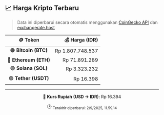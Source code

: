 

<!-- HARGA_KRIPTO -->
## 📈 Harga Kripto Terbaru

> Data ini diperbarui secara otomatis menggunakan [CoinGecko API](https://www.coingecko.com/) dan [exchangerate.host](https://exchangerate.host/)

<div align="center">

| 🪙 Token | 💰 Harga (IDR) |
|:------:|---------------:|
| 🟠 **Bitcoin (BTC)**   | Rp 1.807.748.537 |
| 🔵 **Ethereum (ETH)**  | Rp 71.891.289 |
| 🟣 **Solana (SOL)**    | Rp 3.323.232 |
| 🟢 **Tether (USDT)**   | Rp 16.398 |

---

💱 **Kurs Rupiah (USD → IDR)**: Rp 16.394

🕒 <sub>Terakhir diperbarui: 2/9/2025, 11.59.14</sub>

</div>
<!-- /HARGA_KRIPTO -->